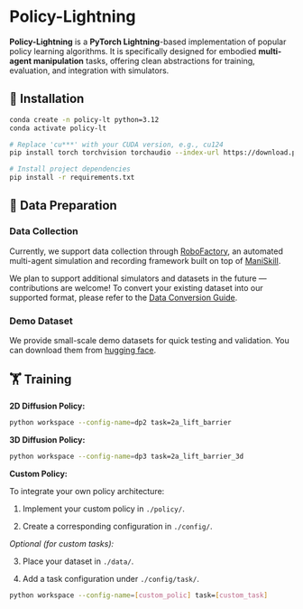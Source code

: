 # Policy-Lightning

**Policy-Lightning** is a **PyTorch Lightning**-based implementation of popular policy learning algorithms. It is specifically designed for embodied **multi-agent manipulation** tasks, offering clean abstractions for training, evaluation, and integration with simulators.

## 🚀 Installation

```bash
conda create -n policy-lt python=3.12
conda activate policy-lt

# Replace 'cu***' with your CUDA version, e.g., cu124
pip install torch torchvision torchaudio --index-url https://download.pytorch.org/whl/cu***

# Install project dependencies
pip install -r requirements.txt
```

## 📁 Data Preparation

### Data Collection

Currently, we support data collection through [RoboFactory](https://github.com/MARS-EAI/RoboFactory), an automated multi-agent simulation and recording framework built on top of [ManiSkill](https://www.maniskill.ai/).

We plan to support additional simulators and datasets in the future — contributions are welcome!
To convert your existing dataset into our supported format, please refer to the [Data Conversion Guide](docs/data_convert.md).

### Demo Dataset

We provide small-scale demo datasets for quick testing and validation. You can download them from [hugging face](https://huggingface.co/datasets/Ziyeeee/Policy-Lightning/tree/main/demo).

## 🏋️ Training

**2D Diffusion Policy:**

```bash
python workspace --config-name=dp2 task=2a_lift_barrier
```

**3D Diffusion Policy:**

```bash
python workspace --config-name=dp3 task=2a_lift_barrier_3d
```

**Custom Policy:**

To integrate your own policy architecture:

1. Implement your custom policy in `./policy/`.

2. Create a corresponding configuration in `./config/`.

*Optional (for custom tasks):*

3. Place your dataset in `./data/`.

4. Add a task configuration under `./config/task/`.

```bash
python workspace --config-name=[custom_polic] task=[custom_task]
```
